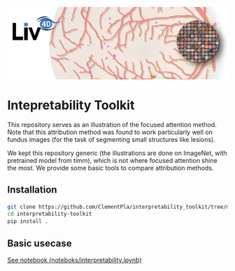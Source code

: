![header](imgs/header.png)


# Intepretability Toolkit

This repository serves as an illustration of the focused attention method. Note that this attribution method was found to work particularly well on fundus images (for the task of segmenting small structures like lesions). 

We kept this repository generic (the illustrations are done on ImageNet, with pretrained model from timm), which is not where focused attention shine the most. We provide some basic tools to compare attribution methods.


## Installation

```bash
git clone https://github.com/ClementPla/interpretability_toolkit/tree/main
cd interpretability-toolkit
pip install .
```

## Basic usecase

[See notebook (noteboks/interpretability.ipynb)](notebooks/interpretability.ipynb)